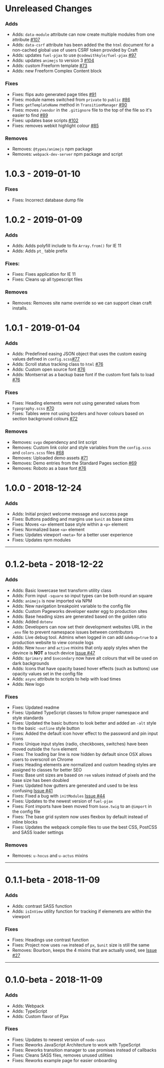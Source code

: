 # Unreleased Changes

### Adds

- Adds: `data-module` attribute can now create multiple modules from one attribute [#107](https://github.com/Pageworks/papertrain/issues/107)
- Adds: `data-csrf` attribute has been added the the `html` document for a non-cached global use of users CSRF token provided by Craft
- Adds: updates `fuel-pjax` to use `@codewithkyle/fuel-pjax` [#97](https://github.com/Pageworks/papertrain/issues/97)
- Adds: updates `animejs` to version 3 [#104](https://github.com/Pageworks/papertrain/issues/104)
- Adds: custom Freeform template [#73](https://github.com/Pageworks/papertrain/issues/73)
- Adds: new Freeform Complex Content block

### Fixes

- Fixes: flips auto generated page titles [#91](https://github.com/Pageworks/papertrain/issues/91)
- Fixes: module names switched from `private` to `public` [#86](https://github.com/Pageworks/papertrain/issues/86)
- Fixes: `getTemplateName` method in `TransitionManager` [#90](https://github.com/Pageworks/papertrain/issues/90)
- Fixes: moves `/vendor` in the `.gitignore` file to the top of the file so it's easier to find [#89](https://github.com/Pageworks/papertrain/issues/89)
- Fixes: updates base scripts [#102](https://github.com/Pageworks/papertrain/issues/102)
- Fixes: removes webkit highlight colour [#85](https://github.com/Pageworks/papertrain/issues/85)

### Removes

- Removes: `@types/animejs` npm package
- Removes: `webpack-dev-server` npm package and script

# 1.0.3 - 2019-01-10

### Fixes

- Fixes: Incorrect database dump file

# 1.0.2 - 2019-01-09

### Adds

- Adds: Adds polyfill include to fix `Array.from()` for IE 11
- Adds: Adds `pt_` table prefix

### Fixes:

- Fixes: Fixes application for IE 11
- Fixes: Cleans up all typescript files

### Removes

- Removes: Removes site name override so we can support clean craft installs.

# 1.0.1 - 2019-01-04

### Adds

- Adds: Predefined easing JSON object that uses the custom easing values defined in `config.scss`[#77](https://github.com/Pageworks/papertrain/issues/77)
- Adds: Scroll status tracking class to `html` [#76](https://github.com/Pageworks/papertrain/issues/76)
- Adds: Custom open source font [#76](https://github.com/Pageworks/papertrain/issues/67)
- Adds: Montserrat as a backup base font if the custom font fails to load [#76](https://github.com/Pageworks/papertrain/issues/67)

### Fixes

- Fixes: Heading elements were not using generated values from `typography.scss` [#70](https://github.com/Pageworks/papertrain/issues/70)
- Fixes: Tables were not using borders and hover colours based on section background colours [#72](https://github.com/Pageworks/papertrain/issues/72)

### Removes
- Removes: `svgo` dependency and lint script
- Removes: Custom link color and style variables from the `config.scss` and `colors.scss` files [#68](https://github.com/Pageworks/papertrain/issues/68)
- Removes: Uploaded demo assets [#71](https://github.com/Pageworks/papertrain/issues/71)
- Removes: Demo entries from the Standard Pages section [#69](https://github.com/Pageworks/papertrain/issues/69)
- Removes: Roboto as a base font [#76](https://github.com/Pageworks/papertrain/issues/67)

# 1.0.0 - 2018-12-24

### Adds
- Adds: Initial project welcome message and success page
- Fixes: Buttons padding and margins use `$unit` as base sizes
- Fixes: Moves `<a>` element base style within a `<p>` element
- Fixes: Normalized base `<a>` element
- Fixes: Updates viewport `<meta>` for a better user experience
- Fixes: Updates npm modules

---

# 0.1.2-beta - 2018-12-22

### Adds
- Adds: Basic lowercase text transform utility class
- Adds: Form input `-square` so input types can be both round an square
- Adds: `animejs` is now imported via NPM
- Adds: New navigation breakpoint variable to the config file
- Adds: Custom Pageworks developer easter egg to production sites
- Adds: Base heading sizes are generated based on the golden ratio
- Adds: Added `dotenv`
- Adds: Developers can now set their development websites URL in the `.env` file to prevent namespace issues between contributors
- Adds: Live debug tool. Admins when logged in can add `&debug=true` to a production website to view console logs
- Adds: New `hover` and `active` mixins that only apply styles when the devince is **NOT** a touch device [Issue #47](https://github.com/Pageworks/papertrain/issues/47)
- Adds: `$primary` and `$secondary` now have alt colours that will be used on dark backgrounds
- Adds: Icons that have opacity based hover effects (such as buttons) use opacity values set in the config file
- Adds: `async` attribute to scripts to help with load times
- Adds: New logo

### Fixes
- Fixes: Updated readme
- Fixes: Updated TypeScript classes to follow proper namespace and style standards
- Fixes: Updated the basic buttons to look better and added an `-alt` style to the basic `-outline` style button
- Fixes: Added the default icon hover effect to the password and pin input icons
- Fixes: Unique input styles (radio, checkboxes, switches) have been moved outside the `form` element
- Fixes: The loading bar line is now hidden by default since OSX allows users to overscroll on Chrome
- Fixes: Heading elements are normalized and custom heading styles are assigned to classes for better SEO
- Fixes: Base unit sizes are based on `rem` values instead of pixels and the base size has been doubled
- Fixes: Updated how gutters are generated and used to be less confusing [Issue #41](https://github.com/Pageworks/papertrain/issues/41)
- Fixes: Fixed a bug with `initModules` [Issue #44](https://github.com/Pageworks/papertrain/issues/44)
- Fixes: Updates to the newest version of `fuel-pjax`
- Fixes: Font imports have been moved from `base.twig` to an `@import` in the config file
- Fixes: The base grid system now uses flexbox by default instead of inline blocks
- Fixes: Updates the webpack compile files to use the best CSS, PostCSS and SASS loader settings

### Removes
- Removes: `u-hocus` and `u-actus` mixins

---

#  0.1.1-beta - 2018-11-09

### Adds
- Adds: contrast SASS function
- Adds: `isInView` utility function for tracking if elemenets are within the viewport

### Fixes
- Fixes: Headings use contrast function
- Fixes: Project now uses `rem` instead of `px`, `$unit` size is still the same
- Removes: Bourbon, keeps the 4 mixins that are actually used, see [Issue #27](https://github.com/Pageworks/papertrain/issues/27)

---

#  0.1.0-beta - 2018-11-09

### Adds
- Adds: Webpack
- Adds: TypeScript
- Adds: Custom flavor of Pjax

### Fixes
- Fixes: Updates to newest version of `node-sass`
- Fixes: Reworks JavaScript Architecture to work with TypeScript
- Fixes: Reworks transition manager to use promises instead of callbacks
- Fixes: Cleans SASS files, removes unused utilities
- Fixes: Reworks example page for easier onboarding
